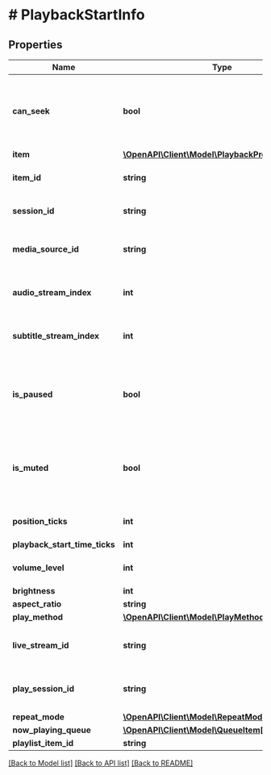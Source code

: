 # # PlaybackStartInfo

## Properties

Name | Type | Description | Notes
------------ | ------------- | ------------- | -------------
**can_seek** | **bool** | Gets or sets a value indicating whether this instance can seek. | [optional]
**item** | [**\OpenAPI\Client\Model\PlaybackProgressInfoItem**](PlaybackProgressInfoItem.md) |  | [optional]
**item_id** | **string** | Gets or sets the item identifier. | [optional]
**session_id** | **string** | Gets or sets the session id. | [optional]
**media_source_id** | **string** | Gets or sets the media version identifier. | [optional]
**audio_stream_index** | **int** | Gets or sets the index of the audio stream. | [optional]
**subtitle_stream_index** | **int** | Gets or sets the index of the subtitle stream. | [optional]
**is_paused** | **bool** | Gets or sets a value indicating whether this instance is paused. | [optional]
**is_muted** | **bool** | Gets or sets a value indicating whether this instance is muted. | [optional]
**position_ticks** | **int** | Gets or sets the position ticks. | [optional]
**playback_start_time_ticks** | **int** |  | [optional]
**volume_level** | **int** | Gets or sets the volume level. | [optional]
**brightness** | **int** |  | [optional]
**aspect_ratio** | **string** |  | [optional]
**play_method** | [**\OpenAPI\Client\Model\PlayMethod**](PlayMethod.md) |  | [optional]
**live_stream_id** | **string** | Gets or sets the live stream identifier. | [optional]
**play_session_id** | **string** | Gets or sets the play session identifier. | [optional]
**repeat_mode** | [**\OpenAPI\Client\Model\RepeatMode**](RepeatMode.md) |  | [optional]
**now_playing_queue** | [**\OpenAPI\Client\Model\QueueItem[]**](QueueItem.md) |  | [optional]
**playlist_item_id** | **string** |  | [optional]

[[Back to Model list]](../../README.md#models) [[Back to API list]](../../README.md#endpoints) [[Back to README]](../../README.md)
